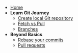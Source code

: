 - [Home](/)
- **Learn Git Journey**
    - [Create local Git repository](exercise_1.md)
    - [Fetch vs Pull](exercise_2.md)
    - [Branches](exercise_3.md)
- **Beyond Basics**
    - [Rebase your commits](exercise_4.md)
    - [Pull requests](exercise_5.md)